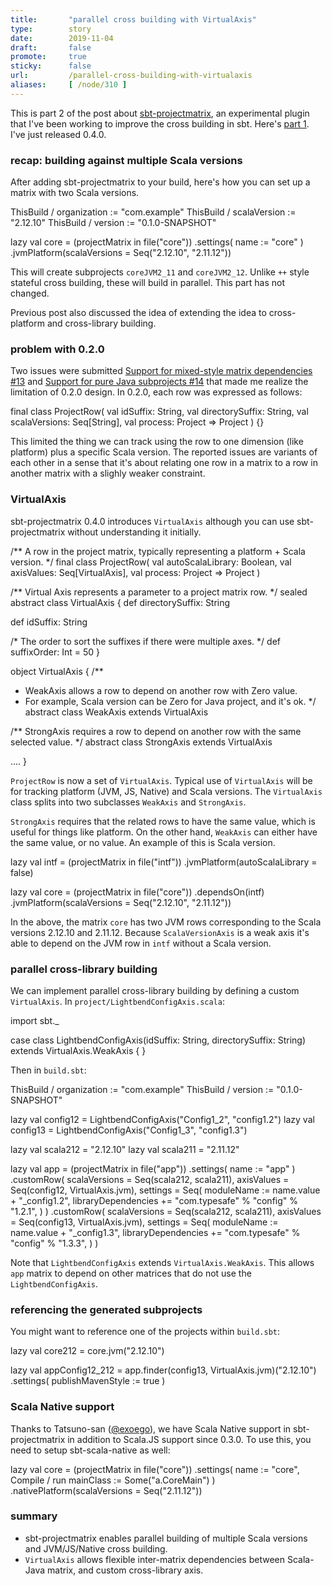 ```yaml
---
title:       "parallel cross building with VirtualAxis"
type:        story
date:        2019-11-04
draft:       false
promote:     true
sticky:      false
url:         /parallel-cross-building-with-virtualaxis
aliases:     [ /node/310 ]
---
```


This is part 2 of the post about [sbt-projectmatrix](https://github.com/sbt/sbt-projectmatrix/), an experimental plugin that I've been working to improve the cross building in sbt. Here's [part 1](http://eed3si9n.com/parallel-cross-building-using-sbt-projectmatrix). I've just released 0.4.0.

### recap: building against multiple Scala versions

After adding sbt-projectmatrix to your build, here's how you can set up a matrix with two Scala versions.

<scala>
ThisBuild / organization := "com.example"
ThisBuild / scalaVersion := "2.12.10"
ThisBuild / version      := "0.1.0-SNAPSHOT"

lazy val core = (projectMatrix in file("core"))
  .settings(
    name := "core"
  )
  .jvmPlatform(scalaVersions = Seq("2.12.10", "2.11.12"))
</scala>

This will create subprojects `coreJVM2_11` and `coreJVM2_12`. Unlike `++` style stateful cross building, these will build in parallel. This part has not changed.

Previous post also discussed the idea of extending the idea to cross-platform and cross-library building.

### problem with 0.2.0

Two issues were submitted [Support for mixed-style matrix dependencies #13](https://github.com/sbt/sbt-projectmatrix/issues/13) and [Support for pure Java subprojects #14](https://github.com/sbt/sbt-projectmatrix/issues/14) that made me realize the limitation of 0.2.0 design. In 0.2.0, each row was expressed as follows:

<scala>
final class ProjectRow(
    val idSuffix: String,
    val directorySuffix: String,
    val scalaVersions: Seq[String],
    val process: Project => Project
) {}
</scala>

This limited the thing we can track using the row to one dimension (like platform) plus a specific Scala version. The reported issues are variants of each other in a sense that it's about relating one row in a matrix to a row in another matrix with a slighly weaker constraint.

### VirtualAxis

sbt-projectmatrix 0.4.0 introduces `VirtualAxis` although you can use sbt-projectmatrix without understanding it initially.

<scala>
/** A row in the project matrix, typically representing a platform + Scala version.
 */
final class ProjectRow(
    val autoScalaLibrary: Boolean,
    val axisValues: Seq[VirtualAxis],
    val process: Project => Project
)

/** Virtual Axis represents a parameter to a project matrix row. */
sealed abstract class VirtualAxis {
  def directorySuffix: String

  def idSuffix: String

  /* The order to sort the suffixes if there were multiple axes. */
  def suffixOrder: Int = 50
}

object VirtualAxis {
  /**
   * WeakAxis allows a row to depend on another row with Zero value.
   * For example, Scala version can be Zero for Java project, and it's ok.
   */
  abstract class WeakAxis extends VirtualAxis

  /** StrongAxis requires a row to depend on another row with the same selected value. */
  abstract class StrongAxis extends VirtualAxis
  
  ....
}
</scala>

`ProjectRow` is now a set of `VirtualAxis`. Typical use of `VirtualAxis` will be for tracking platform (JVM, JS, Native) and Scala versions. The `VirtualAxis` class splits into two subclasses `WeakAxis` and `StrongAxis`.

`StrongAxis` requires that the related rows to have the same value, which is useful for things like platform. On the other hand, `WeakAxis` can either have the same value, or no value. An example of this is Scala version.

<scala>
lazy val intf = (projectMatrix in file("intf"))
  .jvmPlatform(autoScalaLibrary = false)

lazy val core = (projectMatrix in file("core"))
  .dependsOn(intf)
  .jvmPlatform(scalaVersions = Seq("2.12.10", "2.11.12"))
</scala>

In the above, the matrix `core` has two JVM rows corresponding to the Scala versions 2.12.10 and 2.11.12. Because `ScalaVersionAxis` is a weak axis it's able to depend on the JVM row in `intf` without a Scala version.

### parallel cross-library building

We can implement parallel cross-library building by defining a custom `VirtualAxis`. In `project/LightbendConfigAxis.scala`:

<scala>
import sbt._

case class LightbendConfigAxis(idSuffix: String, directorySuffix: String) extends VirtualAxis.WeakAxis {
}
</scala>

Then in `build.sbt`:

<scala>
ThisBuild / organization := "com.example"
ThisBuild / version := "0.1.0-SNAPSHOT"

lazy val config12 = LightbendConfigAxis("Config1_2", "config1.2")
lazy val config13 = LightbendConfigAxis("Config1_3", "config1.3")

lazy val scala212 = "2.12.10"
lazy val scala211 = "2.11.12"

lazy val app = (projectMatrix in file("app"))
  .settings(
    name := "app"
  )
  .customRow(
    scalaVersions = Seq(scala212, scala211),
    axisValues = Seq(config12, VirtualAxis.jvm),
    settings = Seq(
      moduleName := name.value + "_config1.2",
      libraryDependencies += "com.typesafe" % "config" % "1.2.1",
    )
  )
  .customRow(
    scalaVersions = Seq(scala212, scala211),
    axisValues = Seq(config13, VirtualAxis.jvm),
    settings = Seq(
      moduleName := name.value + "_config1.3",
      libraryDependencies += "com.typesafe" % "config" % "1.3.3",
    )
  )
</scala>

Note that `LightbendConfigAxis` extends `VirtualAxis.WeakAxis`. This allows `app` matrix to depend on other matrices that do not use the `LightbendConfigAxis`.

### referencing the generated subprojects

You might want to reference one of the projects within `build.sbt`:

<scala>
lazy val core212 = core.jvm("2.12.10")

lazy val appConfig12_212 = app.finder(config13, VirtualAxis.jvm)("2.12.10")
  .settings(
    publishMavenStyle := true
  )
</scala>

### Scala Native support

Thanks to Tatsuno-san ([@exoego](https://github.com/exoego)), we have Scala Native support in sbt-projectmatrix in addition to Scala.JS support since 0.3.0. To use this, you need to setup sbt-scala-native as well:

<scala>
lazy val core = (projectMatrix in file("core"))
  .settings(
    name := "core",
    Compile / run mainClass := Some("a.CoreMain")
  )
  .nativePlatform(scalaVersions = Seq("2.11.12"))
</scala>

### summary

- sbt-projectmatrix enables parallel building of multiple Scala versions and JVM/JS/Native cross building.
- `VirtualAxis` allows flexible inter-matrix dependencies between Scala-Java matrix, and custom cross-library axis.
